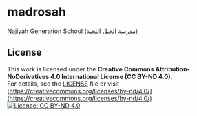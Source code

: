 # madrosah
Najiyah Generation School (مدرسة الجيل النجية)
## License  
This work is licensed under the **Creative Commons Attribution-NoDerivatives 4.0 International License (CC BY-ND 4.0)**.  
For details, see the [LICENSE](./LICENSE) file or visit  
[https://creativecommons.org/licenses/by-nd/4.0/](https://creativecommons.org/licenses/by-nd/4.0/)  
[![License: CC BY-ND 4.0](https://img.shields.io/badge/License-CC%20BY--ND%204.0-lightgrey.svg)](https://creativecommons.org/licenses/by-nd/4.0/)
